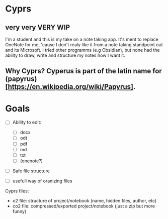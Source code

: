 # Cyprs

## very very VERY WIP

I'm a student and this is my take on a note taking app. It's ment to replace OneNote for me, 'cause I don't realy like it from a note taking standpoint out and its Microsoft. 
I tried other programms (e.g Obsidian), but none had the ability to draw, write and structure my notes how I want it.  


Why Cyprs? Cyperus is part of the latin name for (papyrus)[https://en.wikipedia.org/wiki/Papyrus].
---

# Goals
 - [ ] Ability to edit:
    - [ ] docx
    - [ ] odt
    - [ ] pdf
    - [ ] md
    - [ ] txt
    - [ ] (onenote?)
 - [ ] Safe file structure
 - [ ] usefull way of oranizing files


Cyprs files:
-  o2 file: structure of project/notebook (name, hidden files, author, etc)
- co2 file: compressed/exported project/notebook (just a zip but more funny)
